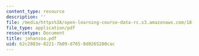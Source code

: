 ```yaml
---
content_type: resource
description: ''
file: /media/https%3A/open-learning-course-data-rc.s3.amazonaws.com/18-996-random-matrix-theory-and-its-applications-spring-2004/62c2883e82217b09d7658d0265280cac_johansso.pdf
file_type: application/pdf
resourcetype: Document
title: johansso.pdf
uid: 62c2883e-8221-7b09-d765-8d0265280cac
---
```

